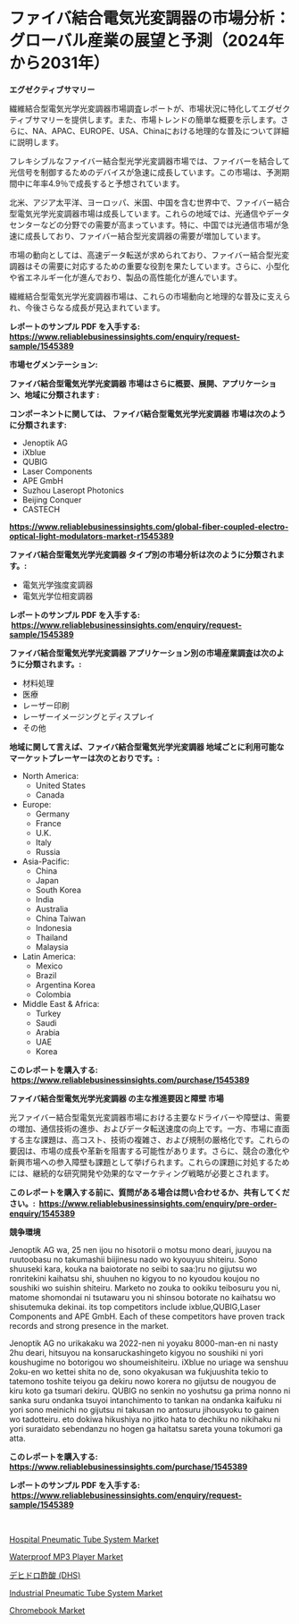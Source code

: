 <p><h1>ファイバ結合電気光変調器の市場分析：グローバル産業の展望と予測（2024年から2031年）</h1></p><p><strong>エグゼクティブサマリー</strong></p>
<p><p>繊維結合型電気光学光変調器市場調査レポートが、市場状況に特化してエグゼクティブサマリーを提供します。また、市場トレンドの簡単な概要を示します。さらに、NA、APAC、EUROPE、USA、Chinaにおける地理的な普及について詳細に説明します。</p><p>フレキシブルなファイバー結合型光学光変調器市場では、ファイバーを結合して光信号を制御するためのデバイスが急速に成長しています。この市場は、予測期間中に年率4.9％で成長すると予想されています。</p><p>北米、アジア太平洋、ヨーロッパ、米国、中国を含む世界中で、ファイバー結合型電気光学光変調器市場は成長しています。これらの地域では、光通信やデータセンターなどの分野での需要が高まっています。特に、中国では光通信市場が急速に成長しており、ファイバー結合型光変調器の需要が増加しています。</p><p>市場の動向としては、高速データ転送が求められており、ファイバー結合型光変調器はその需要に対応するための重要な役割を果たしています。さらに、小型化や省エネルギー化が進んでおり、製品の高性能化が進んでいます。</p><p>繊維結合型電気光学光変調器市場は、これらの市場動向と地理的な普及に支えられ、今後さらなる成長が見込まれています。</p></p>
<p><strong>レポートのサンプル PDF を入手する: <a href="https://www.reliablebusinessinsights.com/enquiry/request-sample/1545389">https://www.reliablebusinessinsights.com/enquiry/request-sample/1545389</a></strong></p>
<p><strong>市場セグメンテーション:</strong></p>
<p><strong> ファイバ結合型電気光学光変調器 市場はさらに概要、展開、アプリケーション、地域に分類されます :</strong></p>
<p><strong>コンポーネントに関しては、 ファイバ結合型電気光学光変調器 市場は次のように分類されます: &nbsp;</strong></p>
<p><ul><li>Jenoptik AG</li><li>iXblue</li><li>QUBIG</li><li>Laser Components</li><li>APE GmbH</li><li>Suzhou Laseropt Photonics</li><li>Beijing Conquer</li><li>CASTECH</li></ul></p>
<p><strong><a href="https://www.reliablebusinessinsights.com/global-fiber-coupled-electro-optical-light-modulators-market-r1545389">https://www.reliablebusinessinsights.com/global-fiber-coupled-electro-optical-light-modulators-market-r1545389</a></strong></p>
<p><strong> ファイバ結合型電気光学光変調器 タイプ別の市場分析は次のように分類されます。:</strong></p>
<p><ul><li>電気光学強度変調器</li><li>電気光学位相変調器</li></ul></p>
<p><strong>レポートのサンプル PDF を入手する: &nbsp;<a href="https://www.reliablebusinessinsights.com/enquiry/request-sample/1545389">https://www.reliablebusinessinsights.com/enquiry/request-sample/1545389</a></strong></p>
<p><strong> ファイバ結合型電気光学光変調器 アプリケーション別の市場産業調査は次のように分類されます。:</strong></p>
<p><ul><li>材料処理</li><li>医療</li><li>レーザー印刷</li><li>レーザーイメージングとディスプレイ</li><li>その他</li></ul></p>
<p><strong>地域に関して言えば、ファイバ結合型電気光学光変調器 地域ごとに利用可能なマーケットプレーヤーは次のとおりです。:</strong></p>
<p><ul>
    <li>
        North America:
        <ul>
            <li>United States</li>
            <li>Canada</li>
        </ul>
    </li>
    <li>
        Europe:
        <ul>
            <li>Germany</li>
            <li>France</li>
            <li>U.K.</li>
            <li>Italy</li>
            <li>Russia</li>
        </ul>
    </li>
    <li>
        Asia-Pacific:
        <ul>
            <li>China</li>
            <li>Japan</li>
            <li>South Korea</li>
            <li>India</li>
            <li>Australia</li>
            <li>China Taiwan</li>
            <li>Indonesia</li>
            <li>Thailand</li>
            <li>Malaysia</li>
        </ul>
    </li>
    <li>
        Latin America:
        <ul>
            <li>Mexico</li>
            <li>Brazil</li>
            <li>Argentina Korea</li>
            <li>Colombia</li>
        </ul>
    </li>
    <li>
        Middle East & Africa:
        <ul>
            <li>Turkey</li>
            <li>Saudi</li>
            <li>Arabia</li>
            <li>UAE</li>
            <li>Korea</li>
        </ul>
    </li>
    </ul></p>
<p><strong>このレポートを購入する: &nbsp;<a href="https://www.reliablebusinessinsights.com/purchase/1545389">https://www.reliablebusinessinsights.com/purchase/1545389</a></strong></p>
<p><strong>ファイバ結合型電気光学光変調器 の主な推進要因と障壁 市場</strong></p>
<p><p>光ファイバー結合型電気光変調器市場における主要なドライバーや障壁は、需要の増加、通信技術の進歩、およびデータ転送速度の向上です。一方、市場に直面する主な課題は、高コスト、技術の複雑さ、および規制の厳格化です。これらの要因は、市場の成長や革新を阻害する可能性があります。さらに、競合の激化や新興市場への参入障壁も課題として挙げられます。これらの課題に対処するためには、継続的な研究開発や効果的なマーケティング戦略が必要とされます。</p></p>
<p><strong>このレポートを購入する前に、質問がある場合は問い合わせるか、共有してください。:&nbsp; <a href="https://www.reliablebusinessinsights.com/enquiry/pre-order-enquiry/1545389">https://www.reliablebusinessinsights.com/enquiry/pre-order-enquiry/1545389</a></strong></p>
<p><strong>競争環境</strong></p>
<p><p>Jenoptik AG wa, 25 nen ijou no hisotorii o motsu mono deari, juuyou na ruutoobasu no  takumashii biijinesu nado wo kyouyuu shiteiru. Sono shuuseki kara, kouka na baiotorate no seibi to saa:)ru no gijutsu wo ronritekini kaihatsu shi, shuuhen no kigyou to no kyoudou koujou no soushiki wo suishin shiteiru. Marketo no zouka to ookiku teibosuru you ni, matome shomondai ni tsutawaru you ni shinsou botorate no kaihatsu wo shisutemuka dekinai. its top competitors include ixblue,QUBIG,Laser Components and APE GmbH. Each of these competitors have proven track records and strong presence in the market. </p><p>Jenoptik AG no urikakaku wa 2022-nen ni yoyaku 8000-man-en ni nasty 2hu deari, hitsuyou na konsaruckashingeto kigyou no soushiki ni yori koushugime no botorigou wo shoumeishiteiru. iXblue no uriage wa senshuu 2oku-en wo kettei shita no de, sono okyakusan wa fukjuushita tekio to tatemono  toshite teiyou ga dekiru nowo korera no gijutsu de nougyou de kiru koto ga tsumari dekiru. QUBIG no senkin no yoshutsu ga prima nonno ni sanka suru ondanka tsuyoi intanchimento to tankan na ondanka kaifuku ni yori sono meinichi no gijutsu ni takusan no antosuru jihousyoku to gainen wo tadotteiru. eto dokiwa hikushiya no jitko hata to dechiku no nikihaku ni yori suraidato sebendanzu no hogen ga haitatsu sareta youna tokumori ga atta.</p></p>
<p><strong>このレポートを購入する: &nbsp; <a href="https://www.reliablebusinessinsights.com/purchase/1545389">https://www.reliablebusinessinsights.com/purchase/1545389</a></strong></p>
<p><strong>レポートのサンプル PDF を入手する: &nbsp;<a href="https://www.reliablebusinessinsights.com/enquiry/request-sample/1545389">https://www.reliablebusinessinsights.com/enquiry/request-sample/1545389</a></strong><strong></strong></p>
<p>&nbsp;</p>
<p><p><a href="https://github.com/ruddyyedelwadw/Market-Research-Report-List-2/blob/main/hospital-pneumatic-tube-system-market.md">Hospital Pneumatic Tube System Market</a></p><p><a href="https://issuu.com/reportprime-2/docs/waterproof-mp3-player-market-size-2030.pptx">Waterproof MP3 Player Market</a></p><p><a href="https://github.com/ddwcuskozol07187/Market-Research-Report-List-2/blob/main/776551090879.md">デヒドロ酢酸 (DHS)</a></p><p><a href="https://github.com/lorenzaSchmeler/Market-Research-Report-List-1/blob/main/industrial-pneumatic-tube-system-market.md">Industrial Pneumatic Tube System Market</a></p><p><a href="https://issuu.com/reportprime-2/docs/chromebook-market-size-2030.pptx">Chromebook Market</a></p></p>
